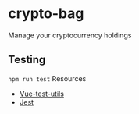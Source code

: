 # crypto-bag
Manage your cryptocurrency holdings

## Testing
`npm run test`
Resources
* [Vue-test-utils](https://vue-test-utils.vuejs.org/en/guides)
* [Jest](https://facebook.github.io/jest/docs/en/getting-started.html)
